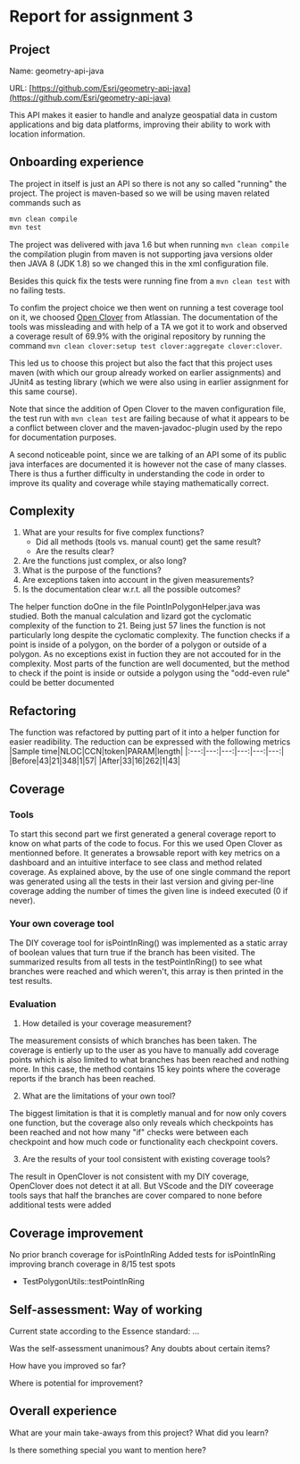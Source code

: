 # Report for assignment 3

## Project

Name: geometry-api-java

URL: [https://github.com/Esri/geometry-api-java](https://github.com/Esri/geometry-api-java)

This API makes it easier to handle and analyze geospatial data in custom applications and big data platforms, improving their ability to work with location information.

## Onboarding experience

The project in itself is just an API so there is not any so called "running" the project.
The project is maven-based so we will be using maven related commands such as
```bash
mvn clean compile
mvn test
```
The project was delivered with java 1.6 but when running `mvn clean compile` the compilation plugin from maven is not supporting java versions older then JAVA 8 (JDK 1.8) so we changed this in the xml configuration file.

Besides this quick fix the tests were running fine from a `mvn clean test` with no failing tests.

To confim the project choice we then went on running a test coverage tool on it, we choosed [Open Clover](https://openclover.org/) from Atlassian. The documentation of the tools was missleading and with help of a TA we got it to work and observed a coverage result of 69.9% with the original repository by running the command `mvn clean clover:setup test clover:aggregate clover:clover`.

This led us to choose this project but also the fact that this project uses maven (with which our group already worked on earlier assignments) and JUnit4 as testing library (which we were also using in earlier assignment for this same course).

Note that since the addition of Open Clover to the maven configuration file, the test run with `mvn clean test` are failing because of what it appears to be a conflict between clover and the maven-javadoc-plugin used by the repo for documentation purposes.

A second noticeable point, since we are talking of an API some of its public java interfaces are documented it is however not the case of many classes. There is thus a further difficulty in understanding the code in order to improve its quality and coverage while staying mathematically correct.

## Complexity

1. What are your results for five complex functions?
   * Did all methods (tools vs. manual count) get the same result?
   * Are the results clear?
2. Are the functions just complex, or also long?
3. What is the purpose of the functions?
4. Are exceptions taken into account in the given measurements?
5. Is the documentation clear w.r.t. all the possible outcomes?

The helper function doOne in the file PointInPolygonHelper.java was studied. Both the manual calculation and lizard got the cyclomatic complexity of the function to 21. Being just 57 lines the function is not particularly long despite the cyclomatic complexity. The function checks if a point is inside of a polygon, on the border of a polygon or outside of a polygon. As no exceptions exist in fuction they are not accouted for in the complexity. Most parts of the function are well documented, but the method to check if the point is inside or outside a polygon using the "odd-even rule" could be better documented



## Refactoring
The function was refactored by putting part of it into a helper function for easier readibility.
The reduction can be expressed with the following metrics
|Sample time|NLOC|CCN|token|PARAM|length|
|:---:|---:|---:|---:|---:|---:|
|Before|43|21|348|1|57|
|After|33|16|262|1|43| 



## Coverage


### Tools

To start this second part we first generated a general coverage report to know on what parts of the code to focus. For this we used Open Clover as mentionned before. It generates a browsable report with key metrics on a dashboard and an intuitive interface to see class and method related coverage.
As explained above, by the use of one single command the report was generated using all the tests in their last version and giving per-line coverage adding the number of times the given line is indeed executed (0 if never).

### Your own coverage tool

The DIY coverage tool for isPointInRing() was implemented as a static array of boolean values that turn true if the branch has been visited. The summarized results from all tests in the testPointInRing() to see what branches were reached and which weren't, this array is then printed in the test results.  


### Evaluation

1. How detailed is your coverage measurement?

The measurement consists of which branches has been taken. The coverage is entierly up to the user as you have to manually add coverage points which is also limited to what branches has been reached and nothing more. In this case, the method contains 15 key points where the coverage reports if the branch has been reached.

2. What are the limitations of your own tool?

The biggest limitation is that it is completly manual and for now only covers one function, but the coverage also only reveals which checkpoints has been reached and not how many "if" checks were between each checkpoint and how much code or functionality each checkpoint covers.

3. Are the results of your tool consistent with existing coverage tools?

The result in OpenClover is not consistent with my DIY coverage, OpenClover does not detect it at all. But VScode and the DIY coveerage tools says that half the branches are cover compared to none before additional tests were added

## Coverage improvement

No prior branch coverage for isPointInRing
Added tests for isPointInRing improving branch coverage in 8/15 test spots
- TestPolygonUtils::testPointInRing



## Self-assessment: Way of working

Current state according to the Essence standard: ...

Was the self-assessment unanimous? Any doubts about certain items?

How have you improved so far?

Where is potential for improvement?

## Overall experience

What are your main take-aways from this project? What did you learn?

Is there something special you want to mention here?